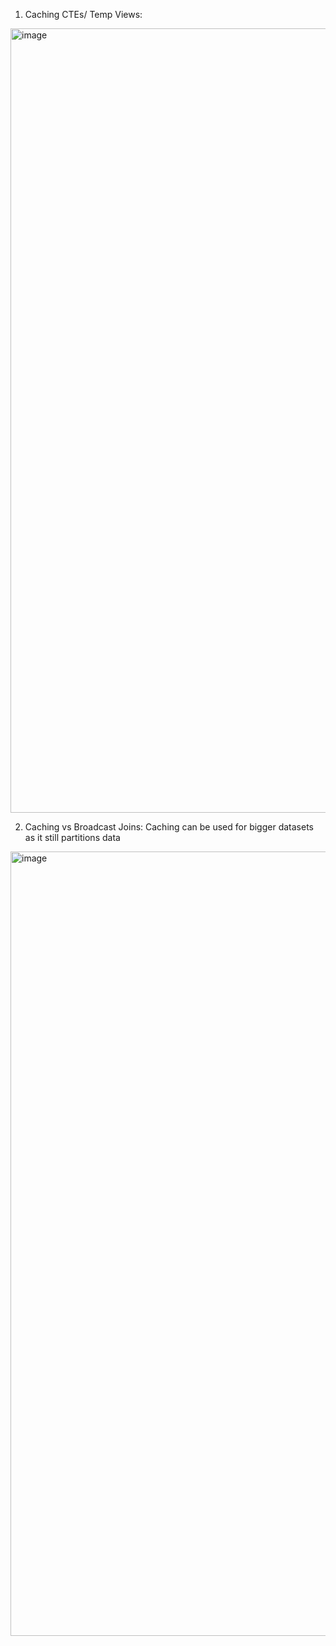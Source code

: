 1. Caching CTEs/ Temp Views:

<img width="1255" alt="image" src="https://github.com/user-attachments/assets/0353fe26-c38c-4c53-b462-2293ed45ad29" />  

2. Caching vs Broadcast Joins: Caching can be used for bigger datasets as it still partitions data

<img width="1255" alt="image" src="https://github.com/user-attachments/assets/266b8b76-1a84-498c-9729-ee2de696bb8d" />



